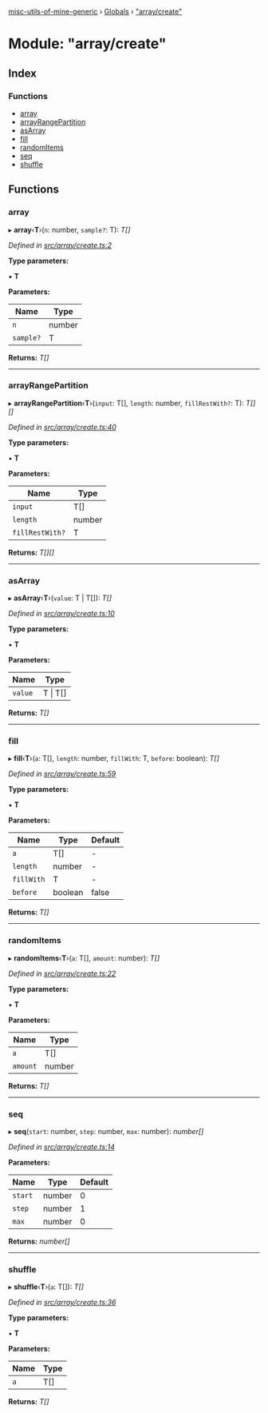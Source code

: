 [misc-utils-of-mine-generic](../README.md) › [Globals](../globals.md) › ["array/create"](_array_create_.md)

# Module: "array/create"

## Index

### Functions

* [array](_array_create_.md#array)
* [arrayRangePartition](_array_create_.md#arrayrangepartition)
* [asArray](_array_create_.md#asarray)
* [fill](_array_create_.md#fill)
* [randomItems](_array_create_.md#randomitems)
* [seq](_array_create_.md#seq)
* [shuffle](_array_create_.md#shuffle)

## Functions

###  array

▸ **array**‹**T**›(`n`: number, `sample?`: T): *T[]*

*Defined in [src/array/create.ts:2](https://github.com/cancerberoSgx/misc-utils-of-mine/blob/b2d6050/misc-utils-of-mine-generic/src/array/create.ts#L2)*

**Type parameters:**

▪ **T**

**Parameters:**

Name | Type |
------ | ------ |
`n` | number |
`sample?` | T |

**Returns:** *T[]*

___

###  arrayRangePartition

▸ **arrayRangePartition**‹**T**›(`input`: T[], `length`: number, `fillRestWith?`: T): *T[][]*

*Defined in [src/array/create.ts:40](https://github.com/cancerberoSgx/misc-utils-of-mine/blob/b2d6050/misc-utils-of-mine-generic/src/array/create.ts#L40)*

**Type parameters:**

▪ **T**

**Parameters:**

Name | Type |
------ | ------ |
`input` | T[] |
`length` | number |
`fillRestWith?` | T |

**Returns:** *T[][]*

___

###  asArray

▸ **asArray**‹**T**›(`value`: T | T[]): *T[]*

*Defined in [src/array/create.ts:10](https://github.com/cancerberoSgx/misc-utils-of-mine/blob/b2d6050/misc-utils-of-mine-generic/src/array/create.ts#L10)*

**Type parameters:**

▪ **T**

**Parameters:**

Name | Type |
------ | ------ |
`value` | T &#124; T[] |

**Returns:** *T[]*

___

###  fill

▸ **fill**‹**T**›(`a`: T[], `length`: number, `fillWith`: T, `before`: boolean): *T[]*

*Defined in [src/array/create.ts:59](https://github.com/cancerberoSgx/misc-utils-of-mine/blob/b2d6050/misc-utils-of-mine-generic/src/array/create.ts#L59)*

**Type parameters:**

▪ **T**

**Parameters:**

Name | Type | Default |
------ | ------ | ------ |
`a` | T[] | - |
`length` | number | - |
`fillWith` | T | - |
`before` | boolean | false |

**Returns:** *T[]*

___

###  randomItems

▸ **randomItems**‹**T**›(`a`: T[], `amount`: number): *T[]*

*Defined in [src/array/create.ts:22](https://github.com/cancerberoSgx/misc-utils-of-mine/blob/b2d6050/misc-utils-of-mine-generic/src/array/create.ts#L22)*

**Type parameters:**

▪ **T**

**Parameters:**

Name | Type |
------ | ------ |
`a` | T[] |
`amount` | number |

**Returns:** *T[]*

___

###  seq

▸ **seq**(`start`: number, `step`: number, `max`: number): *number[]*

*Defined in [src/array/create.ts:14](https://github.com/cancerberoSgx/misc-utils-of-mine/blob/b2d6050/misc-utils-of-mine-generic/src/array/create.ts#L14)*

**Parameters:**

Name | Type | Default |
------ | ------ | ------ |
`start` | number | 0 |
`step` | number | 1 |
`max` | number | 0 |

**Returns:** *number[]*

___

###  shuffle

▸ **shuffle**‹**T**›(`a`: T[]): *T[]*

*Defined in [src/array/create.ts:36](https://github.com/cancerberoSgx/misc-utils-of-mine/blob/b2d6050/misc-utils-of-mine-generic/src/array/create.ts#L36)*

**Type parameters:**

▪ **T**

**Parameters:**

Name | Type |
------ | ------ |
`a` | T[] |

**Returns:** *T[]*
